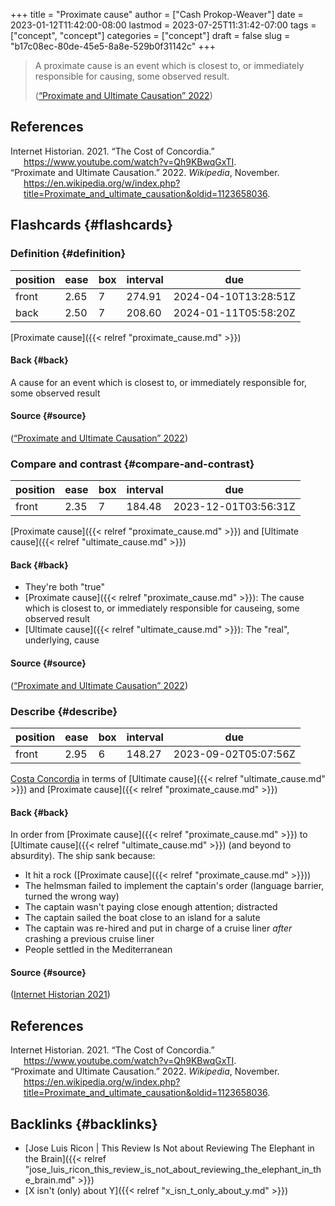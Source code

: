 +++
title = "Proximate cause"
author = ["Cash Prokop-Weaver"]
date = 2023-01-12T11:42:00-08:00
lastmod = 2023-07-25T11:31:42-07:00
tags = ["concept", "concept"]
categories = ["concept"]
draft = false
slug = "b17c08ec-80de-45e5-8a8e-529b0f31142c"
+++

> A proximate cause is an event which is closest to, or immediately responsible for causing, some observed result.
>
> (<a href="#citeproc_bib_item_2">“Proximate and Ultimate Causation” 2022</a>)

## References

<style>.csl-entry{text-indent: -1.5em; margin-left: 1.5em;}</style><div class="csl-bib-body">
  <div class="csl-entry"><a id="citeproc_bib_item_1"></a>Internet Historian. 2021. “The Cost of Concordia.” <a href="https://www.youtube.com/watch?v=Qh9KBwqGxTI">https://www.youtube.com/watch?v=Qh9KBwqGxTI</a>.</div>
  <div class="csl-entry"><a id="citeproc_bib_item_2"></a>“Proximate and Ultimate Causation.” 2022. <i>Wikipedia</i>, November. <a href="https://en.wikipedia.org/w/index.php?title=Proximate_and_ultimate_causation&oldid=1123658036">https://en.wikipedia.org/w/index.php?title=Proximate_and_ultimate_causation&#38;oldid=1123658036</a>.</div>
</div>


## Flashcards {#flashcards}


### Definition {#definition}

| position | ease | box | interval | due                  |
|----------|------|-----|----------|----------------------|
| front    | 2.65 | 7   | 274.91   | 2024-04-10T13:28:51Z |
| back     | 2.50 | 7   | 208.60   | 2024-01-11T05:58:20Z |

[Proximate cause]({{< relref "proximate_cause.md" >}})


#### Back {#back}

A cause for an event which is closest to, or immediately responsible for, some observed result


#### Source {#source}

(<a href="#citeproc_bib_item_2">“Proximate and Ultimate Causation” 2022</a>)


### Compare and contrast {#compare-and-contrast}

| position | ease | box | interval | due                  |
|----------|------|-----|----------|----------------------|
| front    | 2.35 | 7   | 184.48   | 2023-12-01T03:56:31Z |

[Proximate cause]({{< relref "proximate_cause.md" >}}) and [Ultimate cause]({{< relref "ultimate_cause.md" >}})


#### Back {#back}

-   They're both "true"
-   [Proximate cause]({{< relref "proximate_cause.md" >}}): The cause which is closest to, or immediately responsible for causeing, some observed result
-   [Ultimate cause]({{< relref "ultimate_cause.md" >}}): The "real", underlying, cause


#### Source {#source}

(<a href="#citeproc_bib_item_2">“Proximate and Ultimate Causation” 2022</a>)


### Describe {#describe}

| position | ease | box | interval | due                  |
|----------|------|-----|----------|----------------------|
| front    | 2.95 | 6   | 148.27   | 2023-09-02T05:07:56Z |

[Costa Concordia](https://en.wikipedia.org/wiki/Costa_Concordia) in terms of [Ultimate cause]({{< relref "ultimate_cause.md" >}}) and [Proximate cause]({{< relref "proximate_cause.md" >}})


#### Back {#back}

In order from [Proximate cause]({{< relref "proximate_cause.md" >}}) to [Ultimate cause]({{< relref "ultimate_cause.md" >}}) (and beyond to absurdity). The ship sank because:

-   It hit a rock ([Proximate cause]({{< relref "proximate_cause.md" >}}))
-   The helmsman failed to implement the captain's order (language barrier, turned the wrong way)
-   The captain wasn't paying close enough attention; distracted
-   The captain sailed the boat close to an island for a salute
-   The captain was re-hired and put in charge of a cruise liner _after_ crashing a previous cruise liner
-   People settled in the Mediterranean


#### Source {#source}

(<a href="#citeproc_bib_item_1">Internet Historian 2021</a>)

## References

<style>.csl-entry{text-indent: -1.5em; margin-left: 1.5em;}</style><div class="csl-bib-body">
  <div class="csl-entry"><a id="citeproc_bib_item_1"></a>Internet Historian. 2021. “The Cost of Concordia.” <a href="https://www.youtube.com/watch?v=Qh9KBwqGxTI">https://www.youtube.com/watch?v=Qh9KBwqGxTI</a>.</div>
  <div class="csl-entry"><a id="citeproc_bib_item_2"></a>“Proximate and Ultimate Causation.” 2022. <i>Wikipedia</i>, November. <a href="https://en.wikipedia.org/w/index.php?title=Proximate_and_ultimate_causation&oldid=1123658036">https://en.wikipedia.org/w/index.php?title=Proximate_and_ultimate_causation&#38;oldid=1123658036</a>.</div>
</div>


## Backlinks {#backlinks}

-   [Jose Luis Ricon | This Review Is Not about Reviewing The Elephant in the Brain]({{< relref "jose_luis_ricon_this_review_is_not_about_reviewing_the_elephant_in_the_brain.md" >}})
-   [X isn't (only) about Y]({{< relref "x_isn_t_only_about_y.md" >}})
